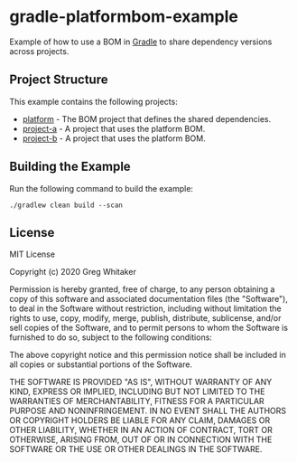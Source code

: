 # gradle-platformbom-example
Example of how to use a BOM in [Gradle](https://www.gradle.org) to share dependency versions across projects.

## Project Structure
This example contains the following projects:

- [platform](platform) - The BOM project that defines the shared dependencies.
- [project-a](project-a) - A project that uses the platform BOM.
- [project-b](project-b) - A project that uses the platform BOM.

## Building the Example
Run the following command to build the example:

    ./gradlew clean build --scan

## License
MIT License

Copyright (c) 2020 Greg Whitaker

Permission is hereby granted, free of charge, to any person obtaining a copy
of this software and associated documentation files (the "Software"), to deal
in the Software without restriction, including without limitation the rights
to use, copy, modify, merge, publish, distribute, sublicense, and/or sell
copies of the Software, and to permit persons to whom the Software is
furnished to do so, subject to the following conditions:

The above copyright notice and this permission notice shall be included in all
copies or substantial portions of the Software.

THE SOFTWARE IS PROVIDED "AS IS", WITHOUT WARRANTY OF ANY KIND, EXPRESS OR
IMPLIED, INCLUDING BUT NOT LIMITED TO THE WARRANTIES OF MERCHANTABILITY,
FITNESS FOR A PARTICULAR PURPOSE AND NONINFRINGEMENT. IN NO EVENT SHALL THE
AUTHORS OR COPYRIGHT HOLDERS BE LIABLE FOR ANY CLAIM, DAMAGES OR OTHER
LIABILITY, WHETHER IN AN ACTION OF CONTRACT, TORT OR OTHERWISE, ARISING FROM,
OUT OF OR IN CONNECTION WITH THE SOFTWARE OR THE USE OR OTHER DEALINGS IN THE
SOFTWARE.